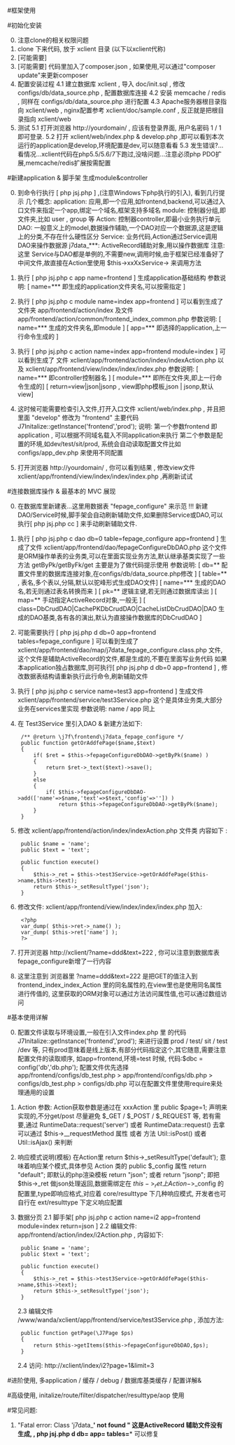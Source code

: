 #框架使用

#初始化安装

0. 注意clone的相关权限问题
1. clone 下来代码, 放于 xclient 目录 (以下以xclient代称) 
2. [可能需要] 
3. [可能需要] 代码里加入了composer.json , 如果使用,可以通过"composer update"来更新composer
4. 配置安装过程
    4.1 建立数据库 xclient , 导入 doc/init.sql , 修改 configs/db/data_source.php , 配置数据库连接
    4.2 安装 memcache / redis , 同样在 configs/db/data_source.php 进行配置
    4.3 Apache服务器根目录指向 xclient/web , nginx配置参考 xclient/doc/sample.conf , 反正就是把根目录指向 xclient/web
5. 测试
    5.1 打开浏览器 http://yourdomain/ , 应该有登录界面, 用户名密码 1 / 1 即可登录.
    5.2 打开 xclient/web/index.php & develop.php ,即可以看到本次运行的application是develop,环境配置是dev,可以随意看看
    5.3 发生错误?...看情况...xclient代码在php5.5/5.6/7下跑过,没啥问题...注意必须php PDO扩展,memcache/redis扩展按需配置

#新建application & 脚手架 生成module&controller

0. 到命令行执行 [ php jsj.php ] ,(注意Windows下php执行的引入), 看到几行提示
    几个概念: application: 应用,即一个应用,如frontend,backend,可以通过入口文件来指定一个app,绑定一个域名,框架支持多域名
             module: 控制器分组,即文件夹,比如 user , group 等
             Action: 控制器controller,即最小业务执行单元
             DAO: 一般意义上的model,数据操作辅助,一个DAO对应一个数据源,这是逻辑上的分类,不存在什么硬性区分
             Service: 业务代码,Action通过Service调用DAO来操作数据源
             j7data_***: ActiveRecord辅助对象,用以操作数据库
         注意:这里 Service与DAO都是单例的,不需要new,调用时候,由于框架已经准备好了中间文件,故直接在Action里使用 $this->xxXxService-> 来调用方法
1. 执行 [ php jsj.php c app name=frontend ] 生成application基础结构
    参数说明: [ name=*** 即生成的application文件夹名,可以按需指定 ]
    
2. 执行 [ php jsj.php c module name=index app=frontend ]
    可以看到生成了
        文件夹 app/frontend/action/index 
        及文件 app/frontend/action/common/frontend_index_common.php
    参数说明: [ name=*** 生成的文件夹名,即module ]
             [ app=*** 即选择的application,上一行命令生成的 ]
3. 执行 [ php jsj.php c action name=index app=frontend module=index ]
    可以看到生成了
        文件 xclient/app/frontend/action/index/indexAction.php 
        以及 xclient/app/frontend/view/index/index/index.php
    参数说明:   [ name=*** 即controller控制器名 ]
               [ module=*** 即所在文件夹,即上一行命令生成的]
               [ return=view|json|jsonp , view即php模板,json | jsonp,默认view]
4. 这时候可能需要检查引入文件,打开入口文件 xclient/web/index.php , 并且把里面 "develop" 修改为 "frontend"
    主要代码 J7Initalize::getInstance('frontend','prod'); 说明:
        第一个参数frontend 即 application , 可以根据不同域名载入不同application来执行
        第二个参数是配置的环境,如dev/test/sit/prod, 系统会自动读取配置文件比如 configs/app_dev.php 来使用不同配置
    
5. 打开浏览器 http://yourdomain/ , 你可以看到结果 , 修改view文件 xclient/app/frontend/view/index/index/index.php ,再刷新试试


#连接数据库操作 & 最基本的 MVC 展现

0. 在数据库里新建表...这里用数据表 "fepage_configure" 来示范
    !!! 新建DAO/Service时候,脚手架会自动刷新辅助文件,如果删除Service或DAO,可以执行[ php jsj.php cc ] 来手动刷新辅助文件.
    
1. 执行 [ php jsj.php c dao db=0 table=fepage_configure app=frontend ]
    生成了文件 xclient/app/frontend/dao/fepageConfigureDbDAO.php 
        这个文件是ORM操作单表的业务类,可以在里面实现业务方法,默认继承基类实现了一些方法 getByPk/getByFk/get 主要是为了做代码提示使用
    参数说明: [ db=** 配置文件里的数据库连接对象,在configs/db/data_source.php修改 ]
             [ table=** , 表名,多个表以,分隔,默认以驼峰形式生成DAO文件]
             [ name=*** 生成的DAO名,若无则通过表名转换而来 ]
             [ pk=** 逻辑主键,若无则通过数据库读出 ]
             [ map=** 手动指定ActiveRecord对象,一般无 ]
             [ class=DbCrudDAO|CachePKDbCrudDAO|CacheListDbCrudDAO|DAO 生成的DAO基类,各有各的演出,默认为直接操作数据库的DbCrudDAO ]

2. 可能需要执行 [ php jsj.php d db=0 app=frontend tables=fepage_configure ]
    可以看到生成了 xclient/app/frontend/dao/map/j7data_fepage_configure.class.php 文件,这个文件是辅助ActiveRecord的文件,都是生成的,不要在里面写业务代码
    如果本application独占数据库,则可执行[ php jsj.php d db=0 app=frontend ] , 修改数据表结构请重新执行此行命令,刷新辅助文件

3. 执行 [ php jsj.php c service name=test3 app=frontend ]
    生成文件 xclient/app/frontend/service/test3Service.php 这个是具体业务类,大部分业务在services里实现
    参数说明: name / app 同上

4. 在 Test3Service 里引入DAO & 新建方法如下:

        /** @return \j7f\frontend\j7data_fepage_configure */
        public function getOrAddfePage($name,$text)
        {
            if( $ret = $this->fepageConfigureDbDAO->getByPk($name) )
            {
                return $ret->_text($text)->save();
            }
            else
            {
                if( $this->fepageConfigureDbDAO->add(['name'=>$name,'text'=>$text,'config'=>'']) )
                    return $this->fepageConfigureDbDAO->getByPk($name);
            }
        }

5. 修改 xclient/app/frontend/action/index/indexAction.php 文件类 内容如下 :

        public $name = 'name';
        public $text = 'text';
    
        public function execute()
        {
            $this->_ret = $this->test3Service->getOrAddfePage($this->name,$this->text);
            return $this->_setResultType('json');
        }

6. 修改文件: xclient/app/frontend/view/index/index/index.php 加入:

        <?php
        var_dump( $this->ret->_name() );
        var_dump( $this->ret['name'] );
        ?>

7. 打开浏览器 http://xclient/?name=ddd&text=222 , 你可以注意到数据库表fepage_configure新增了一行内容

8. 这里注意到 浏览器里 ?name=ddd&text=222 是把GET的值注入到 frontend_index_index_Action 里的同名属性的,在view里也是使用同名属性进行传值的, 这里获取的ORM对象可以通过方法访问属性值,也可以通过数组访问


#基本使用详解

0. 配置文件读取与环境设置,一般在引入文件index.php 里 的代码 J7Initalize::getInstance('frontend','prod'); 来进行设置
    prod / test/ sit / test /dev 等, 只有prod意味着是线上版本,有部分代码指定这个,其它随意,需要注意
    配置文件的读取顺序,  如app=frontend,环境=test 时候, 代码:$dbc = config('db','db.php');
        配置文件优先选择 app/frontend/configs/db_test.php > app/frontend/configs/db.php > configs/db_test.php  > configs/db.php
        可以在配置文件里使用require来处理通用的设置
        
1. Action 参数:
    Action获取参数是通过在 xxxAction 里 public $page=1; 声明来实现的,不分get/post
    尽量避免 $_GET / $_POST / $_REQUEST 等, 若有需要,通过 RuntimeData::request('server') 或者 RuntimeData::request() 去拿
    可以通过 $this->__requestMethod 属性 或者 方法 Util::isPost() 或者 Util::isAjax() 来判断
        
2. 响应模式说明(模板)
    在Action里 return $this->_setResultType('default'); 意味着响应某个模式,具体参见 Action 类的 public $_config 属性
        return "default";  即默认的php渲染模板
        return "json"; 或者 return "jsonp"; 即把 $this->_ret 做json处理返回,数据需绑定在 $this->_ret 上
    Action->$_config 的配置里,type即响应格式,对应着 core/resulttype 下几种响应模式, 开发者也可自行在 ext/resulttype 下定义响应配置

3. 数据分页
    2.1 脚手架[ php jsj.php c action name=i2 app=frontend module=index return=json  ]
    2.2 编辑文件: app/frontend/action/index/i2Action.php , 内容如下:
    
        public $name = 'name';
        public $text = 'text';
    
        public function execute()
        {
            $this->_ret = $this->test3Service->getOrAddfePage($this->name,$this->text);
            return $this->_setResultType('json');
        }
        
    2.3 编辑文件 /www/wanda/xclient/app/frontend/service/test3Service.php , 添加方法:
    
        public function getPage(\J7Page $ps)
        {
            return $this->getItems($this->fepageConfigureDbDAO,$ps);
        }
        
    2.4 访问: http://xclient/index/i2?page=1&limit=3

#进阶使用, 多application / 缓存 / debug / 数据库基类缓存 / 配置详解&

#高级使用, initalize/route/filter/dispatcher/resulttype/aop 使用



#常见问题:

1. "Fatal error: Class 'j7data_******' not found "
    这是ActiveRecord 辅助文件没有生成, , php jsj.php d db=** app=** tables=*** 可以修复